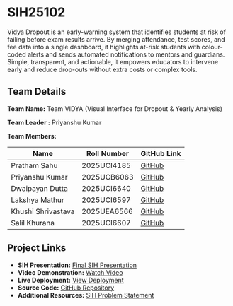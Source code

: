 # SIH25102
Vidya Dropout is an early-warning system that identifies students at risk of failing before exam results arrive. By merging attendance, test scores, and fee data into a single dashboard, it highlights at-risk students with colour-coded alerts and sends automated notifications to mentors and guardians. Simple, transparent, and actionable, it empowers educators to intervene early and reduce drop-outs without extra costs or complex tools.

## Team Details

**Team Name:** Team VIDYA (Visual Interface for Dropout &amp; Yearly Analysis)

**Team Leader :** Priyanshu Kumar

**Team Members:**

| Name                   | Roll Number  | GitHub Link                           |
|------------------------|--------------|---------------------------------------|
| Pratham Sahu           | 2025UCI4185  | [GitHub](https://github.com/prathamsahu31) |
| Priyanshu Kumar        | 2025UCB6063  | [GitHub](https://github.com/PriyanshuKumar-CSE) |
| Dwaipayan Dutta        | 2025UCI6640  | [GitHub](https://github.com/Dwaipayan-2007) |
| Lakshya Mathur         | 2025UCI6597  | [GitHub](https://github.com/imlaksh1121) |
| Khushi Shrivastava     | 2025UEA6566  | [GitHub](https://github.com/KhushiShrivastava-web32) |
| Salil Khurana          | 2025UCI6607  | [GitHub](https://github.com/salilkhurana396-crypto) |


## Project Links

- **SIH Presentation:** [Final SIH Presentation](https://github.com/prathamsahu31/TeamVidya/blob/main/Team%20vidya%20SIH%20Presentation%20Final.pptx)
- **Video Demonstration:** [Watch Video](https://youtu.be/rVBYSdkDjlg)
- **Live Deployment:** [View Deployment](https://teamvidya.onrender.com)
- **Source Code:** [GitHub Repository](https://github.com/prathamsahu31/TeamVidya)
- **Additional Resources:** [SIH Problem Statement](https://github.com/prathamsahu31/TeamVidya/blob/main/SIH%20Problem%20statement%2025102.pdf)
